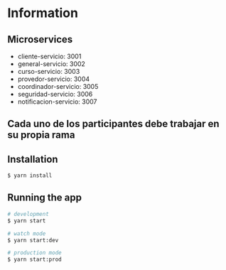 # Information

## Microservices

- cliente-servicio: 3001
- general-servicio: 3002
- curso-servicio: 3003
- provedor-servicio: 3004
- coordinador-servicio: 3005
- seguridad-servicio: 3006
- notificacion-servicio: 3007

## Cada uno de los participantes debe trabajar en su propia rama

## Installation

```bash
$ yarn install
```

## Running the app

```bash
# development
$ yarn start

# watch mode
$ yarn start:dev

# production mode
$ yarn start:prod
```
